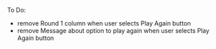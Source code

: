 To Do:

- remove Round 1 column when user selects Play Again button
- remove Message about option to play again when user selects Play Again button
